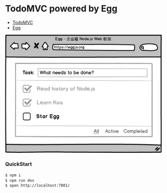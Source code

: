 # TodoMVC powered by Egg

- [TodoMVC](http://todomvc.com/)
- [Egg](egg)

![](./todomvc.png)

### QuickStart

```bash
$ npm i
$ npm run dev
$ open http://localhost:7001/
```

[egg]: https://eggjs.org